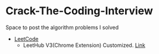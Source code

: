 # Crack-The-Coding-Interview

Space to post the algorithm problems I solved

- [LeetCode](./LeetCode)
  - LeetHub V3(Chrome Extension) Customized. [Link](https://github.com/jxmen/LeetHub-3.0)

